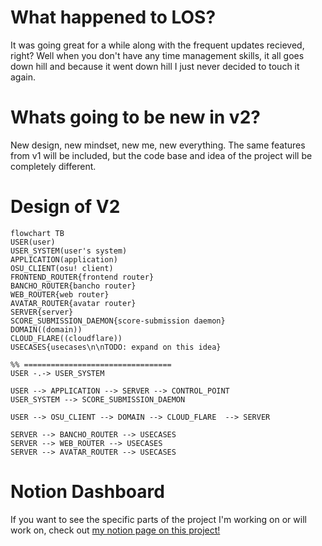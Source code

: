 # What happened to LOS?
It was going great for a while along with the frequent updates recieved, right? Well when you don't have any time management skills, it all goes down hill and because it went down hill I just never decided to touch it again.

# Whats going to be new in v2?
New design, new mindset, new me, new everything. The same features from v1 will be included, but the code base and idea of the project will be completely different.

# Design of V2
```mermaid
flowchart TB
USER(user)
USER_SYSTEM(user's system)
APPLICATION(application)
OSU_CLIENT(osu! client)
FRONTEND_ROUTER{frontend router}
BANCHO_ROUTER{bancho router}
WEB_ROUTER{web router}
AVATAR_ROUTER{avatar router}
SERVER{server}
SCORE_SUBMISSION_DAEMON{score-submission daemon}
DOMAIN((domain))
CLOUD_FLARE((cloudflare))
USECASES{usecases\n\nTODO: expand on this idea}

%% =================================
USER -.-> USER_SYSTEM

USER --> APPLICATION --> SERVER --> CONTROL_POINT
USER_SYSTEM --> SCORE_SUBMISSION_DAEMON

USER --> OSU_CLIENT --> DOMAIN --> CLOUD_FLARE  --> SERVER

SERVER --> BANCHO_ROUTER --> USECASES
SERVER --> WEB_ROUTER --> USECASES
SERVER --> AVATAR_ROUTER --> USECASES
```

# Notion Dashboard
If you want to see the specific parts of the project I'm working on or will work on, check out [my notion page on this project!](https://kindhearted-behavior-65b.notion.site/Local-osu-server-edc82b4582e94a6eae641fefdfcfcc4f)
